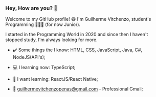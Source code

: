 ### Hey, How are you? 👋

Welcome to my GitHub profile! 😄
I'm Guilherme Vitchenzo, student's Programming 👨🏻‍💻 (for now Junior).

I started in the Programming World in 2020 and since then I haven't stopped study, I'm always looking for more.

- ✔️ Some things the I know: HTML, CSS, JavaScript, Java, C#, NodeJS(API's);
- 💻 I learning now: TypeScript;
- 💭 I want learning: ReactJS/React Native;

- 📧 guilhermevitchenzopenas@gmail.com - Professional Gmail;
